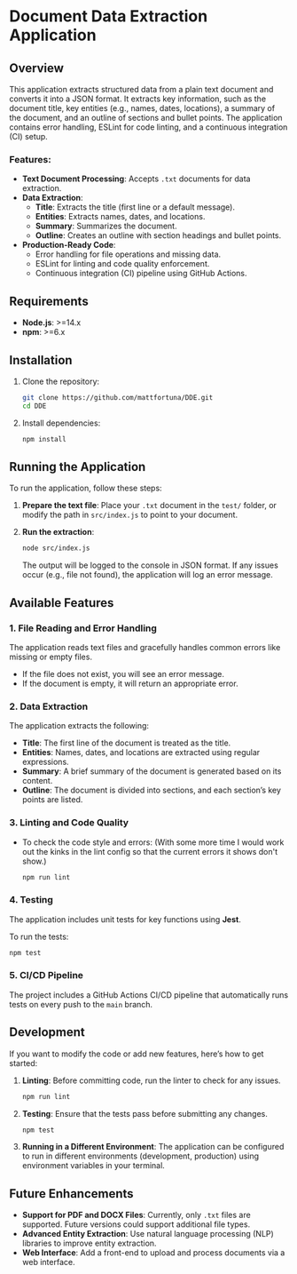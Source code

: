 # Document Data Extraction Application

## Overview

This application extracts structured data from a plain text document and converts it into a JSON format. It extracts key information, such as the document title, key entities (e.g., names, dates, locations), a summary of the document, and an outline of sections and bullet points. The application contains error handling, ESLint for code linting, and a continuous integration (CI) setup.

### Features:
- **Text Document Processing**: Accepts `.txt` documents for data extraction.
- **Data Extraction**:
  - **Title**: Extracts the title (first line or a default message).
  - **Entities**: Extracts names, dates, and locations.
  - **Summary**: Summarizes the document.
  - **Outline**: Creates an outline with section headings and bullet points.
- **Production-Ready Code**:
  - Error handling for file operations and missing data.
  - ESLint for linting and code quality enforcement.
  - Continuous integration (CI) pipeline using GitHub Actions.

## Requirements

- **Node.js**: >=14.x
- **npm**: >=6.x

## Installation

1. Clone the repository:

   ```bash
   git clone https://github.com/mattfortuna/DDE.git
   cd DDE
   ```

2. Install dependencies:

   ```bash
   npm install
   ```

## Running the Application

To run the application, follow these steps:

1. **Prepare the text file**: Place your `.txt` document in the `test/` folder, or modify the path in `src/index.js` to point to your document.

2. **Run the extraction**: 

   ```bash
   node src/index.js
   ```

   The output will be logged to the console in JSON format. If any issues occur (e.g., file not found), the application will log an error message.

## Available Features

### 1. **File Reading and Error Handling**
   The application reads text files and gracefully handles common errors like missing or empty files.

   - If the file does not exist, you will see an error message.
   - If the document is empty, it will return an appropriate error.

### 2. **Data Extraction**
   The application extracts the following:
   - **Title**: The first line of the document is treated as the title.
   - **Entities**: Names, dates, and locations are extracted using regular expressions.
   - **Summary**: A brief summary of the document is generated based on its content.
   - **Outline**: The document is divided into sections, and each section’s key points are listed.

### 3. **Linting and Code Quality**
   - To check the code style and errors: (With some more time I would work out the kinks in the lint config so that the current errors it shows don't show.)

     ```bash
     npm run lint
     ```

### 4. **Testing**
   The application includes unit tests for key functions using **Jest**.
   
   To run the tests:
   ```bash
   npm test
   ```

### 5. **CI/CD Pipeline**
   The project includes a GitHub Actions CI/CD pipeline that automatically runs tests on every push to the `main` branch.

## Development

If you want to modify the code or add new features, here’s how to get started:

1. **Linting**: Before committing code, run the linter to check for any issues.

   ```bash
   npm run lint
   ```

2. **Testing**: Ensure that the tests pass before submitting any changes.

   ```bash
   npm test
   ```

3. **Running in a Different Environment**: The application can be configured to run in different environments (development, production) using environment variables in your terminal.

## Future Enhancements

- **Support for PDF and DOCX Files**: Currently, only `.txt` files are supported. Future versions could support additional file types.
- **Advanced Entity Extraction**: Use natural language processing (NLP) libraries to improve entity extraction.
- **Web Interface**: Add a front-end to upload and process documents via a web interface.